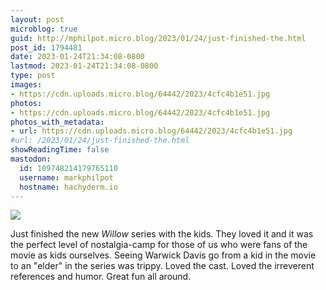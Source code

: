 ```yaml
---
layout: post
microblog: true
guid: http://mphilpot.micro.blog/2023/01/24/just-finished-the.html
post_id: 1794481
date: 2023-01-24T21:34:08-0800
lastmod: 2023-01-24T21:34:08-0800
type: post
images:
- https://cdn.uploads.micro.blog/64442/2023/4cfc4b1e51.jpg
photos:
- https://cdn.uploads.micro.blog/64442/2023/4cfc4b1e51.jpg
photos_with_metadata:
- url: https://cdn.uploads.micro.blog/64442/2023/4cfc4b1e51.jpg
#url: /2023/01/24/just-finished-the.html
showReadingTime: false
mastodon:
  id: 109748214179765110
  username: markphilpot
  hostname: hachyderm.io
---
```

![](https://micro.markphilpot.com/uploads/2023/4cfc4b1e51.jpg)

Just finished the new *Willow* series with the kids. They loved it and it was the perfect level of nostalgia-camp for those of us who were fans of the movie as kids ourselves. Seeing Warwick Davis go from a kid in the movie to an "elder" in the series was trippy. Loved the cast. Loved the irreverent references and humor. Great fun all around.


